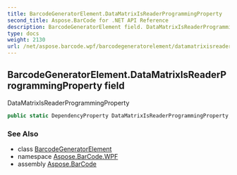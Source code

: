 ```yaml
---
title: BarcodeGeneratorElement.DataMatrixIsReaderProgrammingProperty
second_title: Aspose.BarCode for .NET API Reference
description: BarcodeGeneratorElement field. DataMatrixIsReaderProgrammingProperty
type: docs
weight: 2130
url: /net/aspose.barcode.wpf/barcodegeneratorelement/datamatrixisreaderprogrammingproperty/
---
```

## BarcodeGeneratorElement.DataMatrixIsReaderProgrammingProperty field

DataMatrixIsReaderProgrammingProperty

```csharp
public static DependencyProperty DataMatrixIsReaderProgrammingProperty;
```

### See Also

* class [BarcodeGeneratorElement](../)
* namespace [Aspose.BarCode.WPF](../../barcodegeneratorelement/)
* assembly [Aspose.BarCode](../../../)


